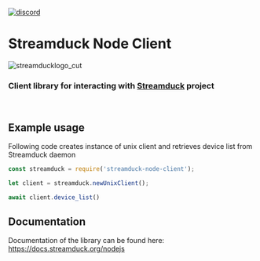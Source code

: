 [![discord](https://img.shields.io/badge/Discord-blue?style=for-the-badge)](https://discord.gg/zTvhS7eYuQ)
# Streamduck Node Client
![streamducklogo_cut](https://user-images.githubusercontent.com/12719947/151142599-07620c87-3b51-4a65-b956-4a5902f2f52c.png)

### Client library for interacting with [Streamduck](https://github.com/TheJebForge/streamduck) project
<br>

## Example usage
Following code creates instance of unix client and retrieves device list from Streamduck daemon
```js
const streamduck = require('streamduck-node-client');

let client = streamduck.newUnixClient();

await client.device_list()
```

## Documentation
Documentation of the library can be found here: https://docs.streamduck.org/nodejs